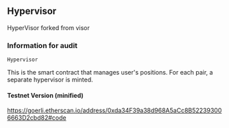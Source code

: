## Hypervisor

HyperVisor forked from visor

### Information for audit

`Hypervisor`

This is the smart contract that manages user's positions. For each pair, a separate hypervisor is minted.



#### Testnet Version (minified)

https://goerli.etherscan.io/address/0xda34F39a38d968A5aCc8B522393006663D2cbd82#code
